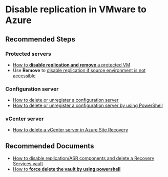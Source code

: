 <properties
    pageTitle="Disable replication in V2A"
    description="Disable replication in V2A"
    service="microsoft.recoveryservices"
    resource="vaults"
    authors="v-bllydi, TobyTu"
    ms.author="aaronmax"
    displayOrder=""
    selfHelpType="generic"
    supportTopicIds="32680605"
    resourceTags=""
    productPesIds="16370"
    cloudEnvironments="public"
    articleId="71842b51-f522-4acb-9ef4-f78c5e87ec25"
/>

# Disable replication in VMware to Azure

## **Recommended Steps**

### Protected servers

* [How to **disable replication and remove** a protected VM](https://docs.microsoft.com/azure/site-recovery/site-recovery-manage-registration-and-protection#disable-protection-for-a-vmware-vm-or-physical-server-vmware-to-azure)
* Use **Remove** to [disable replication if source environment is not accessible](https://docs.microsoft.com/azure/site-recovery/site-recovery-manage-registration-and-protection#disable-protection-for-a-vmware-vm-or-physical-server-vmware-to-azure)

### Configuration server

* [How to delete or unregister a configuration server](https://docs.microsoft.com/azure/site-recovery/site-recovery-vmware-to-azure-manage-configuration-server#delete-or-unregister-a-configuration-server)
* [How to delete or unregister a configuration server by using PowerShell](https://docs.microsoft.com/azure/site-recovery/site-recovery-vmware-to-azure-manage-configuration-server#delete-or-unregister-a-configuration-server-powershell)

### vCenter server

* [How to delete a vCenter server in Azure Site Recovery](https://docs.microsoft.com/azure/site-recovery/vmware-azure-manage-vcenter#delete-a-vcenter-server)

## **Recommended Documents**

* [How to disable replication/ASR components and delete a Recovery Services vault](https://docs.microsoft.com/azure/site-recovery/delete-vault#delete-a-site-recovery-vault-1)
* [How to **force delete the vault by using powershell**](https://docs.microsoft.com/azure/site-recovery/delete-vault#use-powershell-to-force-delete-the-vault)

